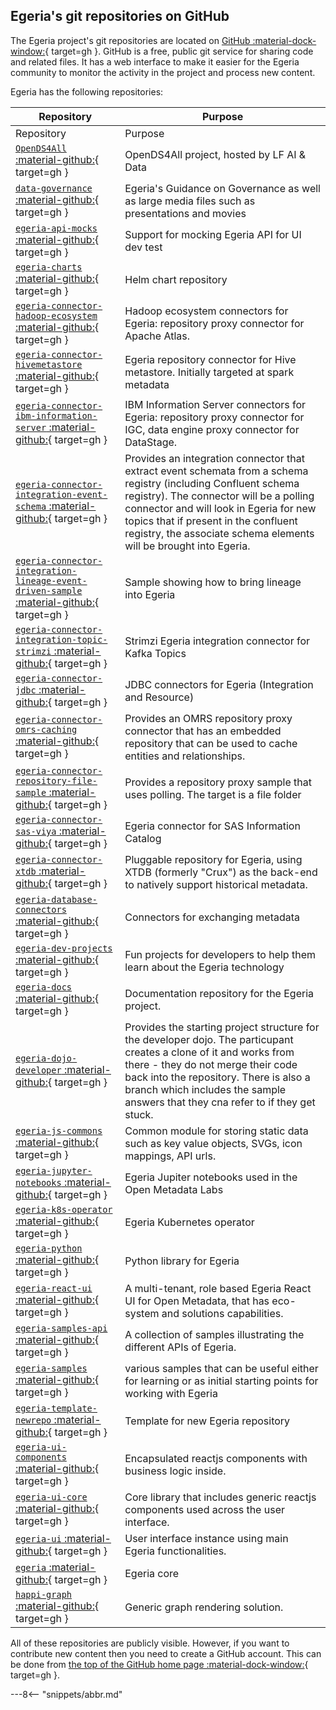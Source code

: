 <!-- SPDX-License-Identifier: CC-BY-4.0 -->
<!-- Copyright Contributors to the ODPi Egeria project 2020. -->

## Egeria's git repositories on GitHub

The Egeria project's git repositories are located on [GitHub :material-dock-window:](https://github.com/odpi){ target=gh }.
GitHub is a free, public git service for sharing code and related files.
It has a web interface to make it easier for the Egeria community to monitor
the activity in the project and process new content.

Egeria has the following repositories:

| Repository | Purpose |
| --- | --- |
| Repository | Purpose |
| [`OpenDS4All` :material-github:](https://github.com/odpi/OpenDS4All){ target=gh } | OpenDS4All project, hosted by LF AI & Data |
| [`data-governance` :material-github:](https://github.com/odpi/data-governance){ target=gh } | Egeria's Guidance on Governance as well as large media files such as presentations and movies |
| [`egeria-api-mocks` :material-github:](https://github.com/odpi/egeria-api-mocks){ target=gh } | Support for mocking Egeria API for UI dev test |
| [`egeria-charts` :material-github:](https://github.com/odpi/egeria-charts){ target=gh } | Helm chart repository |
| [`egeria-connector-hadoop-ecosystem` :material-github:](https://github.com/odpi/egeria-connector-hadoop-ecosystem){ target=gh } | Hadoop ecosystem connectors for Egeria: repository proxy connector for Apache Atlas. |
| [`egeria-connector-hivemetastore` :material-github:](https://github.com/odpi/egeria-connector-hivemetastore){ target=gh } | Egeria repository connector for Hive metastore. Initially targeted at spark metadata |
| [`egeria-connector-ibm-information-server` :material-github:](https://github.com/odpi/egeria-connector-ibm-information-server){ target=gh } | IBM Information Server connectors for Egeria: repository proxy connector for IGC, data engine proxy connector for DataStage. |
| [`egeria-connector-integration-event-schema` :material-github:](https://github.com/odpi/egeria-connector-integration-event-schema){ target=gh } | Provides an integration connector that extract event schemata from a schema registry (including Confluent schema registry). The connector will be a polling connector and will look in Egeria for new topics that if present in the confluent registry, the associate schema elements will be brought into Egeria. |
| [`egeria-connector-integration-lineage-event-driven-sample` :material-github:](https://github.com/odpi/egeria-connector-integration-lineage-event-driven-sample){ target=gh } | Sample showing how to bring lineage into Egeria |
| [`egeria-connector-integration-topic-strimzi` :material-github:](https://github.com/odpi/egeria-connector-integration-topic-strimzi){ target=gh } | Strimzi Egeria integration connector for Kafka Topics |
| [`egeria-connector-jdbc` :material-github:](https://github.com/odpi/egeria-connector-jdbc){ target=gh } | JDBC connectors for Egeria (Integration and Resource) |
| [`egeria-connector-omrs-caching` :material-github:](https://github.com/odpi/egeria-connector-omrs-caching){ target=gh } | Provides an OMRS repository proxy connector that has an embedded repository that can be used to cache entities and relationships. |
| [`egeria-connector-repository-file-sample` :material-github:](https://github.com/odpi/egeria-connector-repository-file-sample){ target=gh } | Provides a repository proxy sample that uses polling. The target is a file folder |
| [`egeria-connector-sas-viya` :material-github:](https://github.com/odpi/egeria-connector-sas-viya){ target=gh } | Egeria connector for SAS Information Catalog |
| [`egeria-connector-xtdb` :material-github:](https://github.com/odpi/egeria-connector-xtdb){ target=gh } | Pluggable repository for Egeria, using XTDB (formerly "Crux") as the back-end to natively support historical metadata. |
| [`egeria-database-connectors` :material-github:](https://github.com/odpi/egeria-database-connectors){ target=gh } | Connectors for exchanging metadata |
| [`egeria-dev-projects` :material-github:](https://github.com/odpi/egeria-dev-projects){ target=gh } | Fun projects for developers to help them learn about the Egeria technology |
| [`egeria-docs` :material-github:](https://github.com/odpi/egeria-docs){ target=gh } | Documentation repository for the Egeria project. |
| [`egeria-dojo-developer` :material-github:](https://github.com/odpi/egeria-dojo-developer){ target=gh } | Provides the starting project structure for the developer dojo. The particupant creates a clone of it and works from there - they do not merge their code back into the repository. There is also a branch which includes the sample answers that they cna refer to if they get stuck. |
| [`egeria-js-commons` :material-github:](https://github.com/odpi/egeria-js-commons){ target=gh } | Common module for storing static data such as key value objects, SVGs, icon mappings, API urls. |
| [`egeria-jupyter-notebooks` :material-github:](https://github.com/odpi/egeria-jupyter-notebooks){ target=gh } | Egeria Jupiter notebooks used in the Open Metadata Labs |
| [`egeria-k8s-operator` :material-github:](https://github.com/odpi/egeria-k8s-operator){ target=gh } | Egeria Kubernetes operator |
| [`egeria-python` :material-github:](https://github.com/odpi/egeria-python){ target=gh } | Python library for Egeria |
| [`egeria-react-ui` :material-github:](https://github.com/odpi/egeria-react-ui){ target=gh } | A multi-tenant, role based Egeria React UI for Open Metadata, that has eco-system and solutions capabilities. |
| [`egeria-samples-api` :material-github:](https://github.com/odpi/egeria-samples-api){ target=gh } | A collection of samples illustrating the different APIs of Egeria. |
| [`egeria-samples` :material-github:](https://github.com/odpi/egeria-samples){ target=gh } |  various samples that can be useful either for learning or as initial starting points for working with Egeria |
| [`egeria-template-newrepo` :material-github:](https://github.com/odpi/egeria-template-newrepo){ target=gh } | Template for new Egeria repository |
| [`egeria-ui-components` :material-github:](https://github.com/odpi/egeria-ui-components){ target=gh } | Encapsulated reactjs components with business logic inside. |
| [`egeria-ui-core` :material-github:](https://github.com/odpi/egeria-ui-core){ target=gh } | Core library that includes generic reactjs components used across the user interface. |
| [`egeria-ui` :material-github:](https://github.com/odpi/egeria-ui){ target=gh } | User interface instance using main Egeria functionalities. |
| [`egeria` :material-github:](https://github.com/odpi/egeria){ target=gh } | Egeria core |
| [`happi-graph` :material-github:](https://github.com/odpi/happi-graph){ target=gh } | Generic graph rendering solution. |

All of these repositories are publicly visible.  However, if you want to contribute new content then you need
to create a GitHub account.  This can be done from [the top of the GitHub home page :material-dock-window:](https://github.com){ target=gh }.


---8<-- "snippets/abbr.md"
